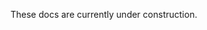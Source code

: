 These docs are currently under construction.
<!-- RPC Endpoints
=============
RPC Endpoints provide a service-oriented request/response system, akin to traditional REST APIs or other RPC systems like gRPC.

## Schema
RPC Endpoints are declared in YAML as part of the [Schema Management system](./schema.md). The schema for the `Endpoint` object is as follows:

```yaml
## The kind of object being defined. In this case, a pipeline.
kind: Endpoint
## The namespace in which this endpoint is to be created.
namespace: required string
## The name of the endpoint. Each endpoint must have a unique name per namespace.
name: required string
## The input RPC mode.
input: enum Single | Stream
## The output RPC mode.
output: enum Single | Stream
```

### Details
- Endpoint names may be 1-100 characters long, containing only `[-_.a-zA-Z0-9]`. The `.` can be used to form hierarchies for authorization matching wildcards. Consumers do not use wildcards for endpoints.
- RPC messages are published to a specific endpoint within a namespace.
- RPC endpoints are declared explicity in code and must be created on the server.
- RPC messages are not durable, but if an endpoint has no live consumers when a message is published, an error response will be immediately returned for better control flow.

## Consumers
RPC Endpoints offer consumer patterns similar to the ephemeral messaging system, except that wildcards are not allowed. -->
